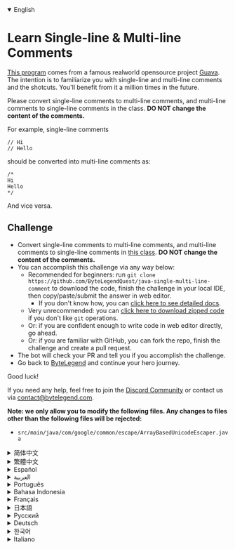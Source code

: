 <details open='true'>
<summary>English</summary>

# Learn Single-line & Multi-line Comments

[This program](https://github.com/ByteLegendQuest/java-single-multi-line-comment/blob/main/src/main/java/com/google/common/escape/ArrayBasedUnicodeEscaper.java) comes from a famous realworld opensource project [Guava](https://github.com/google/guava).
The intention is to familiarize you with single-line and multi-line comments and the shotcuts.
You'll benefit from it a million times in the future.

Please convert single-line comments to multi-line comments, and multi-line comments to single-line comments in the class.
**DO NOT change the content of the comments.**

For example, single-line comments

```
// Hi
// Hello
```

should be converted into multi-line comments as:

```
/*
Hi
Hello
*/
```

And vice versa.

## Challenge
- Convert single-line comments to multi-line comments, and multi-line comments to single-line comments in [this class](https://github.com/ByteLegendQuest/java-single-multi-line-comment/blob/main/src/main/java/com/google/common/escape/ArrayBasedUnicodeEscaper.java).
  **DO NOT change the content of the comments.**
- You can accomplish this challenge via any way below:
  - Recommended for beginners: run `git clone https://github.com/ByteLegendQuest/java-single-multi-line-comment` to download the code,
    finish the challenge in your local IDE, then copy/paste/submit the answer in web editor.
    - If you don't know how, you can [click here to see detailed docs](https://github.com/ByteLegendQuest/java-single-multi-line-comment/blob/main/docs/en/clone-and-import.md).
  - Very unrecommended: you can [click here to download zipped code](https://codeload.github.com/ByteLegendQuest/java-single-multi-line-comment/zip/refs/heads/main) if you don't like `git` operations.
  - Or: if you are confident enough to write code in web editor directly, go ahead.
  - Or: if you are familiar with GitHub, you can fork the repo, finish the challenge and create a pull request.
- The bot will check your PR and tell you if you accomplish the challenge.
- Go back to [ByteLegend](https://bytelegend.com) and continue your hero journey.

Good luck!

If you need any help, feel free to join the [Discord Community](https://discord.gg/35RreUUGWt) or contact us via [contact@bytelegend.com](mailto:contact@bytelegend.com).

**Note: we only allow you to modify the following files.
Any changes to files other than the following files will be rejected:**

- `src/main/java/com/google/common/escape/ArrayBasedUnicodeEscaper.java`
</details>
<details>
<summary>简体中文</summary>

# 学习编写单行和多行注释

[这个程序](https://github.com/ByteLegendQuest/java-single-multi-line-comment/blob/main/src/main/java/com/google/common/escape/ArrayBasedUnicodeEscaper.java)来自于真实世界中的著名的开源项目[Guava](https://github.com/google/guava)。
这个练习的目的是让你熟悉注释（单行、多行）的写法及快捷键，你会在未来无数次地用到这些知识。

请将其中的单行注释改成多行注释，多行注释改成单行注释。**不要修改注释内容本身。**

例如，单行注释

```
// 今天
// 天气不错
```

改写成多行注释

```
/*
今天
天气不错
*/
```

反之亦然。

## 挑战
- 将[这个程序](https://github.com/ByteLegendQuest/java-single-multi-line-comment/blob/main/src/main/java/com/google/common/escape/ArrayBasedUnicodeEscaper.java)的单行注释改成多行注释，多行注释改成单行注释。**不要修改注释内容本身。**
- 你可以使用以下任意一种方法完成挑战：
  - 初学者推荐：运行`git clone https://git.bytelegend.com/ByteLegendQuest/java-single-multi-line-comment`将代码下载到本地，在本地使用IDE调试完成后复制到网页编辑器里提交。
    - 如果你不知道怎么做，可以点击[这里查看详细文档](https://github.com/ByteLegendQuest/java-single-multi-line-comment/blob/main/docs/zh_hans/clone-and-import.md)。
  - 非常不推荐：如果你实在不喜欢`git`命令行操作，你可以[点击这里直接下载打包好的代码](https://ghcodeload.bytelegend.com/ByteLegendQuest/java-single-multi-line-comment/zip/refs/heads/main)。
  - 或者：如果你非常自信不需要下载代码到本地调试，可以使用网页编辑器直接提交。
  - 或者：如果你对GitHub非常熟悉，你可以fork仓库、完成挑战后，创建一个Pull Request。
- 机器人将会检查你的答案，告诉你你是否通过了挑战。
- 回到[字节传说](https://bytelegend.com)，然后继续你的英雄旅程。

祝你好运！

如果你需要任何帮助，欢迎加入官方玩家QQ群（在[首页](https://bytelegend.com)右下角的`联系 & 关于`菜单里可以找到入群方式）或者[Discord社区](https://discord.gg/35RreUUGWt)，或email至[contact@bytelegend.com](mailto:contact@bytelegend.com)。

**注意：我们只允许您修改以下文件，任何对其他文件的修改都会被拒绝：**

- `src/main/java/com/google/common/escape/ArrayBasedUnicodeEscaper.java`
</details>
<details>
<summary>繁體中文</summary>

<h1>Learn Single-line &amp; Multi-line Comments</h1>
<p><a href="https://github.com/ByteLegendQuest/java-single-multi-line-comment/blob/main/src/main/java/com/google/common/escape/ArrayBasedUnicodeEscaper.java" target="_blank">This program</a> comes from a famous realworld opensource project <a href="https://github.com/google/guava" target="_blank">Guava</a>.
The intention is to familiarize you with single-line and multi-line comments and the shotcuts.
You'll benefit from it a million times in the future.</p>
<p>Please convert single-line comments to multi-line comments, and multi-line comments to single-line comments in the class.
<strong>DO NOT change the content of the comments.</strong></p>
<p>For example, single-line comments</p>
<pre class="notranslate"><code class="notranslate">// Hi
// Hello
</code></pre>
<p>should be converted into multi-line comments as:</p>
<pre class="notranslate"><code class="notranslate">/*
Hi
Hello
*/
</code></pre>
<p>And vice versa.</p>
<h2>Challenge</h2>
<ul>
<li>Convert single-line comments to multi-line comments, and multi-line comments to single-line comments in <a href="https://github.com/ByteLegendQuest/java-single-multi-line-comment/blob/main/src/main/java/com/google/common/escape/ArrayBasedUnicodeEscaper.java" target="_blank">this class</a>.
<strong>DO NOT change the content of the comments.</strong></li>
<li>You can accomplish this challenge via any way below:
<ul>
<li>Recommended for beginners: run <code class="notranslate">git clone https://github.com/ByteLegendQuest/java-single-multi-line-comment</code> to download the code,
finish the challenge in your local IDE, then copy/paste/submit the answer in web editor.
<ul>
<li>If you don't know how, you can <a href="https://github.com/ByteLegendQuest/java-single-multi-line-comment/blob/main/docs/en/clone-and-import.md" target="_blank">click here to see detailed docs</a>.</li>
</ul>
</li>
<li>Very unrecommended: you can <a href="https://codeload.github.com/ByteLegendQuest/java-single-multi-line-comment/zip/refs/heads/main" target="_blank">click here to download zipped code</a> if you don't like <code class="notranslate">git</code> operations.</li>
<li>Or: if you are confident enough to write code in web editor directly, go ahead.</li>
<li>Or: if you are familiar with GitHub, you can fork the repo, finish the challenge and create a pull request.</li>
</ul>
</li>
<li>The bot will check your PR and tell you if you accomplish the challenge.</li>
<li>Go back to <a href="https://bytelegend.com" target="_blank">ByteLegend</a> and continue your hero journey.</li>
</ul>
<p>Good luck!</p>
<p>If you need any help, feel free to join the <a href="https://discord.gg/35RreUUGWt" target="_blank">Discord Community</a> or contact us via <a href="mailto:contact@bytelegend.com" target="_blank">contact@bytelegend.com</a>.</p>
<p><strong>Note: we only allow you to modify the following files.
Any changes to files other than the following files will be rejected:</strong></p>
<ul>
<li><code class="notranslate">src/main/java/com/google/common/escape/ArrayBasedUnicodeEscaper.java</code></li>
</ul>
</details>
<details>
<summary>Español</summary>

<h1>Learn Single-line &amp; Multi-line Comments</h1>
<p><a href="https://github.com/ByteLegendQuest/java-single-multi-line-comment/blob/main/src/main/java/com/google/common/escape/ArrayBasedUnicodeEscaper.java" target="_blank">This program</a> comes from a famous realworld opensource project <a href="https://github.com/google/guava" target="_blank">Guava</a>.
The intention is to familiarize you with single-line and multi-line comments and the shotcuts.
You'll benefit from it a million times in the future.</p>
<p>Please convert single-line comments to multi-line comments, and multi-line comments to single-line comments in the class.
<strong>DO NOT change the content of the comments.</strong></p>
<p>For example, single-line comments</p>
<pre class="notranslate"><code class="notranslate">// Hi
// Hello
</code></pre>
<p>should be converted into multi-line comments as:</p>
<pre class="notranslate"><code class="notranslate">/*
Hi
Hello
*/
</code></pre>
<p>And vice versa.</p>
<h2>Challenge</h2>
<ul>
<li>Convert single-line comments to multi-line comments, and multi-line comments to single-line comments in <a href="https://github.com/ByteLegendQuest/java-single-multi-line-comment/blob/main/src/main/java/com/google/common/escape/ArrayBasedUnicodeEscaper.java" target="_blank">this class</a>.
<strong>DO NOT change the content of the comments.</strong></li>
<li>You can accomplish this challenge via any way below:
<ul>
<li>Recommended for beginners: run <code class="notranslate">git clone https://github.com/ByteLegendQuest/java-single-multi-line-comment</code> to download the code,
finish the challenge in your local IDE, then copy/paste/submit the answer in web editor.
<ul>
<li>If you don't know how, you can <a href="https://github.com/ByteLegendQuest/java-single-multi-line-comment/blob/main/docs/en/clone-and-import.md" target="_blank">click here to see detailed docs</a>.</li>
</ul>
</li>
<li>Very unrecommended: you can <a href="https://codeload.github.com/ByteLegendQuest/java-single-multi-line-comment/zip/refs/heads/main" target="_blank">click here to download zipped code</a> if you don't like <code class="notranslate">git</code> operations.</li>
<li>Or: if you are confident enough to write code in web editor directly, go ahead.</li>
<li>Or: if you are familiar with GitHub, you can fork the repo, finish the challenge and create a pull request.</li>
</ul>
</li>
<li>The bot will check your PR and tell you if you accomplish the challenge.</li>
<li>Go back to <a href="https://bytelegend.com" target="_blank">ByteLegend</a> and continue your hero journey.</li>
</ul>
<p>Good luck!</p>
<p>If you need any help, feel free to join the <a href="https://discord.gg/35RreUUGWt" target="_blank">Discord Community</a> or contact us via <a href="mailto:contact@bytelegend.com" target="_blank">contact@bytelegend.com</a>.</p>
<p><strong>Note: we only allow you to modify the following files.
Any changes to files other than the following files will be rejected:</strong></p>
<ul>
<li><code class="notranslate">src/main/java/com/google/common/escape/ArrayBasedUnicodeEscaper.java</code></li>
</ul>
</details>
<details>
<summary>العربية</summary>

<h1>Learn Single-line &amp; Multi-line Comments</h1>
<p><a href="https://github.com/ByteLegendQuest/java-single-multi-line-comment/blob/main/src/main/java/com/google/common/escape/ArrayBasedUnicodeEscaper.java" target="_blank">This program</a> comes from a famous realworld opensource project <a href="https://github.com/google/guava" target="_blank">Guava</a>.
The intention is to familiarize you with single-line and multi-line comments and the shotcuts.
You'll benefit from it a million times in the future.</p>
<p>Please convert single-line comments to multi-line comments, and multi-line comments to single-line comments in the class.
<strong>DO NOT change the content of the comments.</strong></p>
<p>For example, single-line comments</p>
<pre class="notranslate"><code class="notranslate">// Hi
// Hello
</code></pre>
<p>should be converted into multi-line comments as:</p>
<pre class="notranslate"><code class="notranslate">/*
Hi
Hello
*/
</code></pre>
<p>And vice versa.</p>
<h2>Challenge</h2>
<ul>
<li>Convert single-line comments to multi-line comments, and multi-line comments to single-line comments in <a href="https://github.com/ByteLegendQuest/java-single-multi-line-comment/blob/main/src/main/java/com/google/common/escape/ArrayBasedUnicodeEscaper.java" target="_blank">this class</a>.
<strong>DO NOT change the content of the comments.</strong></li>
<li>You can accomplish this challenge via any way below:
<ul>
<li>Recommended for beginners: run <code class="notranslate">git clone https://github.com/ByteLegendQuest/java-single-multi-line-comment</code> to download the code,
finish the challenge in your local IDE, then copy/paste/submit the answer in web editor.
<ul>
<li>If you don't know how, you can <a href="https://github.com/ByteLegendQuest/java-single-multi-line-comment/blob/main/docs/en/clone-and-import.md" target="_blank">click here to see detailed docs</a>.</li>
</ul>
</li>
<li>Very unrecommended: you can <a href="https://codeload.github.com/ByteLegendQuest/java-single-multi-line-comment/zip/refs/heads/main" target="_blank">click here to download zipped code</a> if you don't like <code class="notranslate">git</code> operations.</li>
<li>Or: if you are confident enough to write code in web editor directly, go ahead.</li>
<li>Or: if you are familiar with GitHub, you can fork the repo, finish the challenge and create a pull request.</li>
</ul>
</li>
<li>The bot will check your PR and tell you if you accomplish the challenge.</li>
<li>Go back to <a href="https://bytelegend.com" target="_blank">ByteLegend</a> and continue your hero journey.</li>
</ul>
<p>Good luck!</p>
<p>If you need any help, feel free to join the <a href="https://discord.gg/35RreUUGWt" target="_blank">Discord Community</a> or contact us via <a href="mailto:contact@bytelegend.com" target="_blank">contact@bytelegend.com</a>.</p>
<p><strong>Note: we only allow you to modify the following files.
Any changes to files other than the following files will be rejected:</strong></p>
<ul>
<li><code class="notranslate">src/main/java/com/google/common/escape/ArrayBasedUnicodeEscaper.java</code></li>
</ul>
</details>
<details>
<summary>Português</summary>

<h1>Learn Single-line &amp; Multi-line Comments</h1>
<p><a href="https://github.com/ByteLegendQuest/java-single-multi-line-comment/blob/main/src/main/java/com/google/common/escape/ArrayBasedUnicodeEscaper.java" target="_blank">This program</a> comes from a famous realworld opensource project <a href="https://github.com/google/guava" target="_blank">Guava</a>.
The intention is to familiarize you with single-line and multi-line comments and the shotcuts.
You'll benefit from it a million times in the future.</p>
<p>Please convert single-line comments to multi-line comments, and multi-line comments to single-line comments in the class.
<strong>DO NOT change the content of the comments.</strong></p>
<p>For example, single-line comments</p>
<pre class="notranslate"><code class="notranslate">// Hi
// Hello
</code></pre>
<p>should be converted into multi-line comments as:</p>
<pre class="notranslate"><code class="notranslate">/*
Hi
Hello
*/
</code></pre>
<p>And vice versa.</p>
<h2>Challenge</h2>
<ul>
<li>Convert single-line comments to multi-line comments, and multi-line comments to single-line comments in <a href="https://github.com/ByteLegendQuest/java-single-multi-line-comment/blob/main/src/main/java/com/google/common/escape/ArrayBasedUnicodeEscaper.java" target="_blank">this class</a>.
<strong>DO NOT change the content of the comments.</strong></li>
<li>You can accomplish this challenge via any way below:
<ul>
<li>Recommended for beginners: run <code class="notranslate">git clone https://github.com/ByteLegendQuest/java-single-multi-line-comment</code> to download the code,
finish the challenge in your local IDE, then copy/paste/submit the answer in web editor.
<ul>
<li>If you don't know how, you can <a href="https://github.com/ByteLegendQuest/java-single-multi-line-comment/blob/main/docs/en/clone-and-import.md" target="_blank">click here to see detailed docs</a>.</li>
</ul>
</li>
<li>Very unrecommended: you can <a href="https://codeload.github.com/ByteLegendQuest/java-single-multi-line-comment/zip/refs/heads/main" target="_blank">click here to download zipped code</a> if you don't like <code class="notranslate">git</code> operations.</li>
<li>Or: if you are confident enough to write code in web editor directly, go ahead.</li>
<li>Or: if you are familiar with GitHub, you can fork the repo, finish the challenge and create a pull request.</li>
</ul>
</li>
<li>The bot will check your PR and tell you if you accomplish the challenge.</li>
<li>Go back to <a href="https://bytelegend.com" target="_blank">ByteLegend</a> and continue your hero journey.</li>
</ul>
<p>Good luck!</p>
<p>If you need any help, feel free to join the <a href="https://discord.gg/35RreUUGWt" target="_blank">Discord Community</a> or contact us via <a href="mailto:contact@bytelegend.com" target="_blank">contact@bytelegend.com</a>.</p>
<p><strong>Note: we only allow you to modify the following files.
Any changes to files other than the following files will be rejected:</strong></p>
<ul>
<li><code class="notranslate">src/main/java/com/google/common/escape/ArrayBasedUnicodeEscaper.java</code></li>
</ul>
</details>
<details>
<summary>Bahasa Indonesia</summary>

<h1>Learn Single-line &amp; Multi-line Comments</h1>
<p><a href="https://github.com/ByteLegendQuest/java-single-multi-line-comment/blob/main/src/main/java/com/google/common/escape/ArrayBasedUnicodeEscaper.java" target="_blank">This program</a> comes from a famous realworld opensource project <a href="https://github.com/google/guava" target="_blank">Guava</a>.
The intention is to familiarize you with single-line and multi-line comments and the shotcuts.
You'll benefit from it a million times in the future.</p>
<p>Please convert single-line comments to multi-line comments, and multi-line comments to single-line comments in the class.
<strong>DO NOT change the content of the comments.</strong></p>
<p>For example, single-line comments</p>
<pre class="notranslate"><code class="notranslate">// Hi
// Hello
</code></pre>
<p>should be converted into multi-line comments as:</p>
<pre class="notranslate"><code class="notranslate">/*
Hi
Hello
*/
</code></pre>
<p>And vice versa.</p>
<h2>Challenge</h2>
<ul>
<li>Convert single-line comments to multi-line comments, and multi-line comments to single-line comments in <a href="https://github.com/ByteLegendQuest/java-single-multi-line-comment/blob/main/src/main/java/com/google/common/escape/ArrayBasedUnicodeEscaper.java" target="_blank">this class</a>.
<strong>DO NOT change the content of the comments.</strong></li>
<li>You can accomplish this challenge via any way below:
<ul>
<li>Recommended for beginners: run <code class="notranslate">git clone https://github.com/ByteLegendQuest/java-single-multi-line-comment</code> to download the code,
finish the challenge in your local IDE, then copy/paste/submit the answer in web editor.
<ul>
<li>If you don't know how, you can <a href="https://github.com/ByteLegendQuest/java-single-multi-line-comment/blob/main/docs/en/clone-and-import.md" target="_blank">click here to see detailed docs</a>.</li>
</ul>
</li>
<li>Very unrecommended: you can <a href="https://codeload.github.com/ByteLegendQuest/java-single-multi-line-comment/zip/refs/heads/main" target="_blank">click here to download zipped code</a> if you don't like <code class="notranslate">git</code> operations.</li>
<li>Or: if you are confident enough to write code in web editor directly, go ahead.</li>
<li>Or: if you are familiar with GitHub, you can fork the repo, finish the challenge and create a pull request.</li>
</ul>
</li>
<li>The bot will check your PR and tell you if you accomplish the challenge.</li>
<li>Go back to <a href="https://bytelegend.com" target="_blank">ByteLegend</a> and continue your hero journey.</li>
</ul>
<p>Good luck!</p>
<p>If you need any help, feel free to join the <a href="https://discord.gg/35RreUUGWt" target="_blank">Discord Community</a> or contact us via <a href="mailto:contact@bytelegend.com" target="_blank">contact@bytelegend.com</a>.</p>
<p><strong>Note: we only allow you to modify the following files.
Any changes to files other than the following files will be rejected:</strong></p>
<ul>
<li><code class="notranslate">src/main/java/com/google/common/escape/ArrayBasedUnicodeEscaper.java</code></li>
</ul>
</details>
<details>
<summary>Français</summary>

<h1>Learn Single-line &amp; Multi-line Comments</h1>
<p><a href="https://github.com/ByteLegendQuest/java-single-multi-line-comment/blob/main/src/main/java/com/google/common/escape/ArrayBasedUnicodeEscaper.java" target="_blank">This program</a> comes from a famous realworld opensource project <a href="https://github.com/google/guava" target="_blank">Guava</a>.
The intention is to familiarize you with single-line and multi-line comments and the shotcuts.
You'll benefit from it a million times in the future.</p>
<p>Please convert single-line comments to multi-line comments, and multi-line comments to single-line comments in the class.
<strong>DO NOT change the content of the comments.</strong></p>
<p>For example, single-line comments</p>
<pre class="notranslate"><code class="notranslate">// Hi
// Hello
</code></pre>
<p>should be converted into multi-line comments as:</p>
<pre class="notranslate"><code class="notranslate">/*
Hi
Hello
*/
</code></pre>
<p>And vice versa.</p>
<h2>Challenge</h2>
<ul>
<li>Convert single-line comments to multi-line comments, and multi-line comments to single-line comments in <a href="https://github.com/ByteLegendQuest/java-single-multi-line-comment/blob/main/src/main/java/com/google/common/escape/ArrayBasedUnicodeEscaper.java" target="_blank">this class</a>.
<strong>DO NOT change the content of the comments.</strong></li>
<li>You can accomplish this challenge via any way below:
<ul>
<li>Recommended for beginners: run <code class="notranslate">git clone https://github.com/ByteLegendQuest/java-single-multi-line-comment</code> to download the code,
finish the challenge in your local IDE, then copy/paste/submit the answer in web editor.
<ul>
<li>If you don't know how, you can <a href="https://github.com/ByteLegendQuest/java-single-multi-line-comment/blob/main/docs/en/clone-and-import.md" target="_blank">click here to see detailed docs</a>.</li>
</ul>
</li>
<li>Very unrecommended: you can <a href="https://codeload.github.com/ByteLegendQuest/java-single-multi-line-comment/zip/refs/heads/main" target="_blank">click here to download zipped code</a> if you don't like <code class="notranslate">git</code> operations.</li>
<li>Or: if you are confident enough to write code in web editor directly, go ahead.</li>
<li>Or: if you are familiar with GitHub, you can fork the repo, finish the challenge and create a pull request.</li>
</ul>
</li>
<li>The bot will check your PR and tell you if you accomplish the challenge.</li>
<li>Go back to <a href="https://bytelegend.com" target="_blank">ByteLegend</a> and continue your hero journey.</li>
</ul>
<p>Good luck!</p>
<p>If you need any help, feel free to join the <a href="https://discord.gg/35RreUUGWt" target="_blank">Discord Community</a> or contact us via <a href="mailto:contact@bytelegend.com" target="_blank">contact@bytelegend.com</a>.</p>
<p><strong>Note: we only allow you to modify the following files.
Any changes to files other than the following files will be rejected:</strong></p>
<ul>
<li><code class="notranslate">src/main/java/com/google/common/escape/ArrayBasedUnicodeEscaper.java</code></li>
</ul>
</details>
<details>
<summary>日本語</summary>

<h1>Learn Single-line &amp; Multi-line Comments</h1>
<p><a href="https://github.com/ByteLegendQuest/java-single-multi-line-comment/blob/main/src/main/java/com/google/common/escape/ArrayBasedUnicodeEscaper.java" target="_blank">This program</a> comes from a famous realworld opensource project <a href="https://github.com/google/guava" target="_blank">Guava</a>.
The intention is to familiarize you with single-line and multi-line comments and the shotcuts.
You'll benefit from it a million times in the future.</p>
<p>Please convert single-line comments to multi-line comments, and multi-line comments to single-line comments in the class.
<strong>DO NOT change the content of the comments.</strong></p>
<p>For example, single-line comments</p>
<pre class="notranslate"><code class="notranslate">// Hi
// Hello
</code></pre>
<p>should be converted into multi-line comments as:</p>
<pre class="notranslate"><code class="notranslate">/*
Hi
Hello
*/
</code></pre>
<p>And vice versa.</p>
<h2>Challenge</h2>
<ul>
<li>Convert single-line comments to multi-line comments, and multi-line comments to single-line comments in <a href="https://github.com/ByteLegendQuest/java-single-multi-line-comment/blob/main/src/main/java/com/google/common/escape/ArrayBasedUnicodeEscaper.java" target="_blank">this class</a>.
<strong>DO NOT change the content of the comments.</strong></li>
<li>You can accomplish this challenge via any way below:
<ul>
<li>Recommended for beginners: run <code class="notranslate">git clone https://github.com/ByteLegendQuest/java-single-multi-line-comment</code> to download the code,
finish the challenge in your local IDE, then copy/paste/submit the answer in web editor.
<ul>
<li>If you don't know how, you can <a href="https://github.com/ByteLegendQuest/java-single-multi-line-comment/blob/main/docs/en/clone-and-import.md" target="_blank">click here to see detailed docs</a>.</li>
</ul>
</li>
<li>Very unrecommended: you can <a href="https://codeload.github.com/ByteLegendQuest/java-single-multi-line-comment/zip/refs/heads/main" target="_blank">click here to download zipped code</a> if you don't like <code class="notranslate">git</code> operations.</li>
<li>Or: if you are confident enough to write code in web editor directly, go ahead.</li>
<li>Or: if you are familiar with GitHub, you can fork the repo, finish the challenge and create a pull request.</li>
</ul>
</li>
<li>The bot will check your PR and tell you if you accomplish the challenge.</li>
<li>Go back to <a href="https://bytelegend.com" target="_blank">ByteLegend</a> and continue your hero journey.</li>
</ul>
<p>Good luck!</p>
<p>If you need any help, feel free to join the <a href="https://discord.gg/35RreUUGWt" target="_blank">Discord Community</a> or contact us via <a href="mailto:contact@bytelegend.com" target="_blank">contact@bytelegend.com</a>.</p>
<p><strong>Note: we only allow you to modify the following files.
Any changes to files other than the following files will be rejected:</strong></p>
<ul>
<li><code class="notranslate">src/main/java/com/google/common/escape/ArrayBasedUnicodeEscaper.java</code></li>
</ul>
</details>
<details>
<summary>Русский</summary>

<h1>Learn Single-line &amp; Multi-line Comments</h1>
<p><a href="https://github.com/ByteLegendQuest/java-single-multi-line-comment/blob/main/src/main/java/com/google/common/escape/ArrayBasedUnicodeEscaper.java" target="_blank">This program</a> comes from a famous realworld opensource project <a href="https://github.com/google/guava" target="_blank">Guava</a>.
The intention is to familiarize you with single-line and multi-line comments and the shotcuts.
You'll benefit from it a million times in the future.</p>
<p>Please convert single-line comments to multi-line comments, and multi-line comments to single-line comments in the class.
<strong>DO NOT change the content of the comments.</strong></p>
<p>For example, single-line comments</p>
<pre class="notranslate"><code class="notranslate">// Hi
// Hello
</code></pre>
<p>should be converted into multi-line comments as:</p>
<pre class="notranslate"><code class="notranslate">/*
Hi
Hello
*/
</code></pre>
<p>And vice versa.</p>
<h2>Challenge</h2>
<ul>
<li>Convert single-line comments to multi-line comments, and multi-line comments to single-line comments in <a href="https://github.com/ByteLegendQuest/java-single-multi-line-comment/blob/main/src/main/java/com/google/common/escape/ArrayBasedUnicodeEscaper.java" target="_blank">this class</a>.
<strong>DO NOT change the content of the comments.</strong></li>
<li>You can accomplish this challenge via any way below:
<ul>
<li>Recommended for beginners: run <code class="notranslate">git clone https://github.com/ByteLegendQuest/java-single-multi-line-comment</code> to download the code,
finish the challenge in your local IDE, then copy/paste/submit the answer in web editor.
<ul>
<li>If you don't know how, you can <a href="https://github.com/ByteLegendQuest/java-single-multi-line-comment/blob/main/docs/en/clone-and-import.md" target="_blank">click here to see detailed docs</a>.</li>
</ul>
</li>
<li>Very unrecommended: you can <a href="https://codeload.github.com/ByteLegendQuest/java-single-multi-line-comment/zip/refs/heads/main" target="_blank">click here to download zipped code</a> if you don't like <code class="notranslate">git</code> operations.</li>
<li>Or: if you are confident enough to write code in web editor directly, go ahead.</li>
<li>Or: if you are familiar with GitHub, you can fork the repo, finish the challenge and create a pull request.</li>
</ul>
</li>
<li>The bot will check your PR and tell you if you accomplish the challenge.</li>
<li>Go back to <a href="https://bytelegend.com" target="_blank">ByteLegend</a> and continue your hero journey.</li>
</ul>
<p>Good luck!</p>
<p>If you need any help, feel free to join the <a href="https://discord.gg/35RreUUGWt" target="_blank">Discord Community</a> or contact us via <a href="mailto:contact@bytelegend.com" target="_blank">contact@bytelegend.com</a>.</p>
<p><strong>Note: we only allow you to modify the following files.
Any changes to files other than the following files will be rejected:</strong></p>
<ul>
<li><code class="notranslate">src/main/java/com/google/common/escape/ArrayBasedUnicodeEscaper.java</code></li>
</ul>
</details>
<details>
<summary>Deutsch</summary>

<h1>Learn Single-line &amp; Multi-line Comments</h1>
<p><a href="https://github.com/ByteLegendQuest/java-single-multi-line-comment/blob/main/src/main/java/com/google/common/escape/ArrayBasedUnicodeEscaper.java" target="_blank">This program</a> comes from a famous realworld opensource project <a href="https://github.com/google/guava" target="_blank">Guava</a>.
The intention is to familiarize you with single-line and multi-line comments and the shotcuts.
You'll benefit from it a million times in the future.</p>
<p>Please convert single-line comments to multi-line comments, and multi-line comments to single-line comments in the class.
<strong>DO NOT change the content of the comments.</strong></p>
<p>For example, single-line comments</p>
<pre class="notranslate"><code class="notranslate">// Hi
// Hello
</code></pre>
<p>should be converted into multi-line comments as:</p>
<pre class="notranslate"><code class="notranslate">/*
Hi
Hello
*/
</code></pre>
<p>And vice versa.</p>
<h2>Challenge</h2>
<ul>
<li>Convert single-line comments to multi-line comments, and multi-line comments to single-line comments in <a href="https://github.com/ByteLegendQuest/java-single-multi-line-comment/blob/main/src/main/java/com/google/common/escape/ArrayBasedUnicodeEscaper.java" target="_blank">this class</a>.
<strong>DO NOT change the content of the comments.</strong></li>
<li>You can accomplish this challenge via any way below:
<ul>
<li>Recommended for beginners: run <code class="notranslate">git clone https://github.com/ByteLegendQuest/java-single-multi-line-comment</code> to download the code,
finish the challenge in your local IDE, then copy/paste/submit the answer in web editor.
<ul>
<li>If you don't know how, you can <a href="https://github.com/ByteLegendQuest/java-single-multi-line-comment/blob/main/docs/en/clone-and-import.md" target="_blank">click here to see detailed docs</a>.</li>
</ul>
</li>
<li>Very unrecommended: you can <a href="https://codeload.github.com/ByteLegendQuest/java-single-multi-line-comment/zip/refs/heads/main" target="_blank">click here to download zipped code</a> if you don't like <code class="notranslate">git</code> operations.</li>
<li>Or: if you are confident enough to write code in web editor directly, go ahead.</li>
<li>Or: if you are familiar with GitHub, you can fork the repo, finish the challenge and create a pull request.</li>
</ul>
</li>
<li>The bot will check your PR and tell you if you accomplish the challenge.</li>
<li>Go back to <a href="https://bytelegend.com" target="_blank">ByteLegend</a> and continue your hero journey.</li>
</ul>
<p>Good luck!</p>
<p>If you need any help, feel free to join the <a href="https://discord.gg/35RreUUGWt" target="_blank">Discord Community</a> or contact us via <a href="mailto:contact@bytelegend.com" target="_blank">contact@bytelegend.com</a>.</p>
<p><strong>Note: we only allow you to modify the following files.
Any changes to files other than the following files will be rejected:</strong></p>
<ul>
<li><code class="notranslate">src/main/java/com/google/common/escape/ArrayBasedUnicodeEscaper.java</code></li>
</ul>
</details>
<details>
<summary>한국어</summary>

<h1>Learn Single-line &amp; Multi-line Comments</h1>
<p><a href="https://github.com/ByteLegendQuest/java-single-multi-line-comment/blob/main/src/main/java/com/google/common/escape/ArrayBasedUnicodeEscaper.java" target="_blank">This program</a> comes from a famous realworld opensource project <a href="https://github.com/google/guava" target="_blank">Guava</a>.
The intention is to familiarize you with single-line and multi-line comments and the shotcuts.
You'll benefit from it a million times in the future.</p>
<p>Please convert single-line comments to multi-line comments, and multi-line comments to single-line comments in the class.
<strong>DO NOT change the content of the comments.</strong></p>
<p>For example, single-line comments</p>
<pre class="notranslate"><code class="notranslate">// Hi
// Hello
</code></pre>
<p>should be converted into multi-line comments as:</p>
<pre class="notranslate"><code class="notranslate">/*
Hi
Hello
*/
</code></pre>
<p>And vice versa.</p>
<h2>Challenge</h2>
<ul>
<li>Convert single-line comments to multi-line comments, and multi-line comments to single-line comments in <a href="https://github.com/ByteLegendQuest/java-single-multi-line-comment/blob/main/src/main/java/com/google/common/escape/ArrayBasedUnicodeEscaper.java" target="_blank">this class</a>.
<strong>DO NOT change the content of the comments.</strong></li>
<li>You can accomplish this challenge via any way below:
<ul>
<li>Recommended for beginners: run <code class="notranslate">git clone https://github.com/ByteLegendQuest/java-single-multi-line-comment</code> to download the code,
finish the challenge in your local IDE, then copy/paste/submit the answer in web editor.
<ul>
<li>If you don't know how, you can <a href="https://github.com/ByteLegendQuest/java-single-multi-line-comment/blob/main/docs/en/clone-and-import.md" target="_blank">click here to see detailed docs</a>.</li>
</ul>
</li>
<li>Very unrecommended: you can <a href="https://codeload.github.com/ByteLegendQuest/java-single-multi-line-comment/zip/refs/heads/main" target="_blank">click here to download zipped code</a> if you don't like <code class="notranslate">git</code> operations.</li>
<li>Or: if you are confident enough to write code in web editor directly, go ahead.</li>
<li>Or: if you are familiar with GitHub, you can fork the repo, finish the challenge and create a pull request.</li>
</ul>
</li>
<li>The bot will check your PR and tell you if you accomplish the challenge.</li>
<li>Go back to <a href="https://bytelegend.com" target="_blank">ByteLegend</a> and continue your hero journey.</li>
</ul>
<p>Good luck!</p>
<p>If you need any help, feel free to join the <a href="https://discord.gg/35RreUUGWt" target="_blank">Discord Community</a> or contact us via <a href="mailto:contact@bytelegend.com" target="_blank">contact@bytelegend.com</a>.</p>
<p><strong>Note: we only allow you to modify the following files.
Any changes to files other than the following files will be rejected:</strong></p>
<ul>
<li><code class="notranslate">src/main/java/com/google/common/escape/ArrayBasedUnicodeEscaper.java</code></li>
</ul>
</details>
<details>
<summary>Italiano</summary>

<h1>Learn Single-line &amp; Multi-line Comments</h1>
<p><a href="https://github.com/ByteLegendQuest/java-single-multi-line-comment/blob/main/src/main/java/com/google/common/escape/ArrayBasedUnicodeEscaper.java" target="_blank">This program</a> comes from a famous realworld opensource project <a href="https://github.com/google/guava" target="_blank">Guava</a>.
The intention is to familiarize you with single-line and multi-line comments and the shotcuts.
You'll benefit from it a million times in the future.</p>
<p>Please convert single-line comments to multi-line comments, and multi-line comments to single-line comments in the class.
<strong>DO NOT change the content of the comments.</strong></p>
<p>For example, single-line comments</p>
<pre class="notranslate"><code class="notranslate">// Hi
// Hello
</code></pre>
<p>should be converted into multi-line comments as:</p>
<pre class="notranslate"><code class="notranslate">/*
Hi
Hello
*/
</code></pre>
<p>And vice versa.</p>
<h2>Challenge</h2>
<ul>
<li>Convert single-line comments to multi-line comments, and multi-line comments to single-line comments in <a href="https://github.com/ByteLegendQuest/java-single-multi-line-comment/blob/main/src/main/java/com/google/common/escape/ArrayBasedUnicodeEscaper.java" target="_blank">this class</a>.
<strong>DO NOT change the content of the comments.</strong></li>
<li>You can accomplish this challenge via any way below:
<ul>
<li>Recommended for beginners: run <code class="notranslate">git clone https://github.com/ByteLegendQuest/java-single-multi-line-comment</code> to download the code,
finish the challenge in your local IDE, then copy/paste/submit the answer in web editor.
<ul>
<li>If you don't know how, you can <a href="https://github.com/ByteLegendQuest/java-single-multi-line-comment/blob/main/docs/en/clone-and-import.md" target="_blank">click here to see detailed docs</a>.</li>
</ul>
</li>
<li>Very unrecommended: you can <a href="https://codeload.github.com/ByteLegendQuest/java-single-multi-line-comment/zip/refs/heads/main" target="_blank">click here to download zipped code</a> if you don't like <code class="notranslate">git</code> operations.</li>
<li>Or: if you are confident enough to write code in web editor directly, go ahead.</li>
<li>Or: if you are familiar with GitHub, you can fork the repo, finish the challenge and create a pull request.</li>
</ul>
</li>
<li>The bot will check your PR and tell you if you accomplish the challenge.</li>
<li>Go back to <a href="https://bytelegend.com" target="_blank">ByteLegend</a> and continue your hero journey.</li>
</ul>
<p>Good luck!</p>
<p>If you need any help, feel free to join the <a href="https://discord.gg/35RreUUGWt" target="_blank">Discord Community</a> or contact us via <a href="mailto:contact@bytelegend.com" target="_blank">contact@bytelegend.com</a>.</p>
<p><strong>Note: we only allow you to modify the following files.
Any changes to files other than the following files will be rejected:</strong></p>
<ul>
<li><code class="notranslate">src/main/java/com/google/common/escape/ArrayBasedUnicodeEscaper.java</code></li>
</ul>
</details>